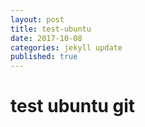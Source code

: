 ```yaml
---
layout: post
title: test-ubuntu
date: 2017-10-08
categories: jekyll update
published: true
---
```


# test ubuntu git
